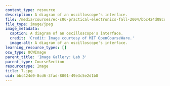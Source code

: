```yaml
---
content_type: resource
description: A diagram of an oscilloscope's interface.
file: /media/courses/ec-s06-practical-electronics-fall-2004/bbc424d08cd63fad800149e3c5e2d1b8_7.jpg
file_type: image/jpeg
image_metadata:
  caption: A diagram of an oscilloscope's interface.
  credit: 'Credit: Image courtesy of MIT OpenCourseWare.'
  image-alt: A diagram of an oscilloscope's interface.
learning_resource_types: []
ocw_type: OCWImage
parent_title: 'Image Gallery: Lab 3'
parent_type: CourseSection
resourcetype: Image
title: 7.jpg
uid: bbc424d0-8cd6-3fad-8001-49e3c5e2d1b8
---
```

